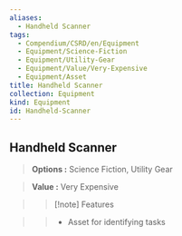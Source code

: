 ```yaml
---
aliases:
  - Handheld Scanner
tags:
  - Compendium/CSRD/en/Equipment
  - Equipment/Science-Fiction
  - Equipment/Utility-Gear
  - Equipment/Value/Very-Expensive
  - Equipment/Asset
title: Handheld Scanner
collection: Equipment
kind: Equipment
id: Handheld-Scanner
---
```

## Handheld Scanner    
    
>    
> **Options :** Science Fiction, Utility Gear    
> **Value :** Very Expensive    
>>[!note] Features    
>> - Asset for identifying tasks
